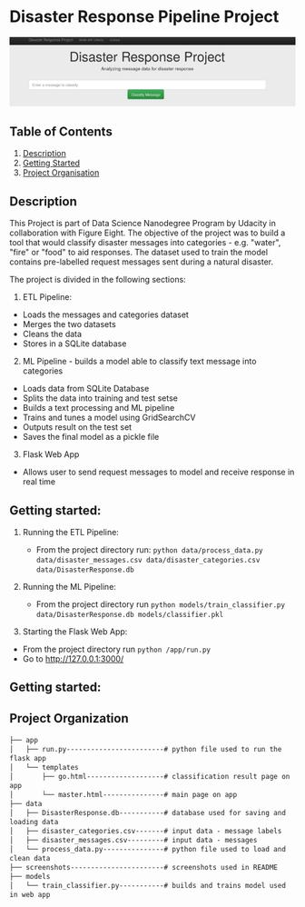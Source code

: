 # Disaster Response Pipeline Project

![Intro Pic](screenshots/intro.png)

## Table of Contents
1. [Description](#description)
2. [Getting Started](#getting_started)
3. [Project Organisation](#project_organisation)

<a name="descripton"></a>
## Description

This Project is part of Data Science Nanodegree Program by Udacity in collaboration with Figure Eight. The objective of the project was to build a tool that would classify disaster messages into categories - e.g. "water", "fire" or "food" to aid responses. The dataset used to train the model contains pre-labelled request messages sent during a natural disaster.

The project is divided in the following sections:

1. ETL Pipeline:
- Loads the messages and categories dataset
- Merges the two datasets
- Cleans the data
- Stores in a SQLite database

2. ML Pipeline - builds a model able to classify text message into categories
- Loads data from SQLite Database
- Splits the data into training and test setse
- Builds a text processing and ML pipeline  
- Trains and tunes a model using GridSearchCV
- Outputs result on the test set
- Saves the final model as a pickle file

3. Flask Web App
- Allows user to send request messages to model and receive response in real time

<a name="getting_started"></a>
## Getting started:
1. Running the ETL Pipeline:
      - From the project directory run:
      `python data/process_data.py data/disaster_messages.csv data/disaster_categories.csv data/DisasterResponse.db`

2. Running the ML Pipeline:
    - From the project directory run `python models/train_classifier.py data/DisasterResponse.db models/classifier.pkl`

3. Starting the Flask Web App:
  - From the project directory run `python /app/run.py`
  - Go to http://127.0.0.1:3000/


<a name="project_organisation"></a>
## Getting started:

Project Organization
------------

    ├── app
    │   ├── run.py------------------------# python file used to run the flask app
    │   └── templates
    │       ├── go.html-------------------# classification result page on app
    │       └── master.html---------------# main page on app
    ├── data
    │   ├── DisasterResponse.db-----------# database used for saving and loading data
    │   ├── disaster_categories.csv-------# input data - message labels  
    │   ├── disaster_messages.csv---------# input data - messages
    │   └── process_data.py---------------# python file used to load and clean data
    ├── screenshots-----------------------# screenshots used in README
    ├── models
    │   └── train_classifier.py-----------# builds and trains model used in web app
